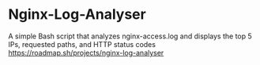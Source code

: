 # Nginx-Log-Analyser
A simple Bash script that analyzes nginx-access.log and displays the top 5 IPs, requested paths, and HTTP status codes
https://roadmap.sh/projects/nginx-log-analyser
